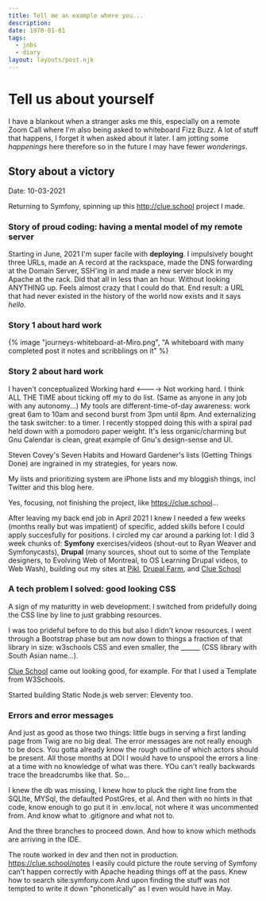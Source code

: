 ```yaml
---
title: Tell me an example where you...
description:
date: 1970-01-01
tags:
  - jobs  
  - diary  
layout: layouts/post.njk
---
```


# Tell us about yourself

I have a blankout when a stranger asks me this, especially on a remote Zoom Call where I'm also being asked to whiteboard Fizz Buzz. A lot of stuff that happens, I forget it when asked about it later. I am jotting some *happenings* here therefore so in the future I may have fewer *wonderings*.

## Story about a victory

Date: 10-03-2021  

Returning to Symfony, spinning up this http://clue.school project I made.  

### Story of proud coding: having a mental model of my remote server 

Starting in June, 2021 I'm super facile with __deploying__.  I impulsively bought three URLs, made an A record at the rackspace, made the DNS forwarding at the Domain Server, SSH'ing in and made a new server block in my Apache at the rack.  Did that all in less than an hour. Without looking ANYTHING up. Feels almost crazy that I could do that. End result: a URL that had never existed in the history of the world now exists and it says *hello*.


### Story 1 about hard work  
{% image "journeys-whiteboard-at-Miro.png", "A whiteboard with many completed post it notes and scribblings on it" %}

### Story 2 about hard work  
I haven't conceptualized Working hard <----> Not working hard. I think ALL THE TIME about ticking off my to do list.  (Same as anyone in any job with any autonomy...)  My tools are different-time-of-day awareness: work great 6am to 10am and second burst from 3pm until 8pm.  And externalizing the task switcher: to a timer.  I recently stopped doing this with a spiral pad held down with a pomodoro paper weight. It's less organic/charming but Gnu Calendar is clean, great example of Gnu's design-sense and UI.  

Steven Covey's Seven Habits and Howard Gardener's lists (Getting Things Done) are ingrained in my strategies, for years now.

My lists and prioritizing system are iPhone lists and my bloggish things, incl Twitter and this blog here.  

Yes, focusing, not finishing the project, like https://clue.school...

After leaving my back end job in April 2021 I knew I needed a few weeks (months really but was impatient) of specific, added skills before I could apply succesfully for positions.  I circled my car around a parking lot: I did 3 week chunks of: __Symfony__ exercises/videos (shout-out to Ryan Weaver and Symfonycasts), __Drupal__ (many sources, shout out to some of the Template designers, to Evolving Web of Montreal, to OS Learning Drupal videos, to Web Wash), building out my sites at [Pikl](https://pikl.us/), [Drupal Farm](https://drupal.farm/), and [Clue School](https://www.clue.school/)

### A tech problem I solved: good looking CSS   

A sign of my maturitty in web development: I switched from pridefully doing the CSS line by line to just grabbing resources.  
  
I was too prideful before to do this but also I didn't know resources. I went through a Bootstrap phase but am now down to things a fraction of that library in size: w3schools CSS and even smaller, the ______ (CSS library with South Asian name...).
  
[Clue School](https://www.clue.school/) came out looking good, for example.  For that I used a Template from W3Schools.

Started building Static Node.js web server: Eleventy too.  

 
### Errors and error messages

And just as good as those two things: little bugs in serving a first landing page from Twig are no big deal.  The error messages are not really enough to be docs.  You gotta already know the rough outline of which actors should be present.  All those months at DOI I would have to unspool the errors a line at a time with no knowledge of what was there.  YOu can't really backwards trace the breadcrumbs like that.  So...


I knew the db was missing, I knew how to pluck the right line from the SQLIte, MYSql, the defaulted PostGres, et al.  And then with no hints in that code, know enough to go put it in .env.local, not where it was uncommented from.  And know what to .gitignore and what not to.   

And the three branches to proceed down.  And how to know which methods are arriving in the IDE.   

The route worked in dev and then not in production.  https://clue.school/notes  I easily could picture the route serving of Symfony can't happen correctly with Apache heading things off at the pass.  Knew how to search site:symfony.com   And upon finding the stuff was not tempted to write it down "phonetically" as I even would have in May.  

